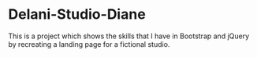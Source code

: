# Delani-Studio-Diane
This is a project which shows the skills that I have in Bootstrap and jQuery by recreating a landing page for a fictional studio.
